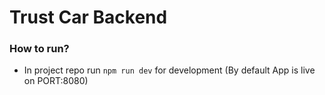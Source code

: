 # Trust Car Backend

### How to run?
- In project repo run `npm run dev` for development (By default App is live on PORT:8080)
